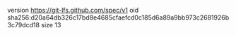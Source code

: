 version https://git-lfs.github.com/spec/v1
oid sha256:d20a64db326c17bd8e4685cfaefcd0c185d6a89a9bb973c2681926b3c79dcd18
size 13
